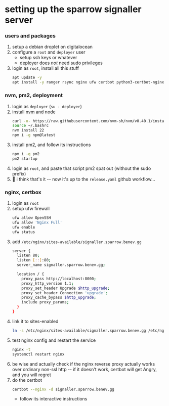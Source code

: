 
# setting up the sparrow signaller server

### users and packages
1. setup a debian droplet on digitalocean
1. configure a `root` and `deployer` user
    - setup ssh keys or whatever
    - deployer does *not* need sudo privileges
1. login as `root`, install all this stuff
    ```bash
    apt update -y
    apt install -y ranger rsync nginx ufw certbot python3-certbot-nginx
    ```

### nvm, pm2, deployment
1. login as `deployer` (`su - deployer`)
1. install [nvm](https://github.com/nvm-sh/nvm) and node
    ```bash
    curl -o- https://raw.githubusercontent.com/nvm-sh/nvm/v0.40.1/install.sh | bash
    source ~/.bashrc
    nvm install 22
    npm i -g npm@latest
    ```
1. install pm2, and follow its instructions
    ```bash
    npm i -g pm2
    pm2 startup
    ```
1. login as `root`, and paste that script pm2 spat out (without the sudo prefix)
1. 🚀 i think that's it -- now it's up to the `release.yaml` github workflow...

### nginx, certbox
1. login as `root`
1. setup ufw firewall
    ```bash
    ufw allow OpenSSH
    ufw allow 'Nginx Full'
    ufw enable
    ufw status
    ```
1. add `/etc/nginx/sites-available/signaller.sparrow.benev.gg`
    ```bash
    server {
      listen 80;
      listen [::]:80;
      server_name signaller.sparrow.benev.gg;

      location / {
        proxy_pass http://localhost:8000;
        proxy_http_version 1.1;
        proxy_set_header Upgrade $http_upgrade;
        proxy_set_header Connection 'upgrade';
        proxy_cache_bypass $http_upgrade;
        include proxy_params;
      }
    }
    ```
1. link it to sites-enabled
    ```bash
    ln -s /etc/nginx/sites-available/signaller.sparrow.benev.gg /etc/nginx/sites-enabled/
    ```
1. test nginx config and restart the service
    ```bash
    nginx -t
    systemctl restart nginx
    ```
1. be wise and actually check if the nginx reverse proxy actually works over ordinary non-ssl http -- if it doesn't work, certbot will get Angry, and you will regret
1. do the certbot
    ```bash
    certbot --nginx -d signaller.sparrow.benev.gg
    ```
    - follow its interactive instructions

